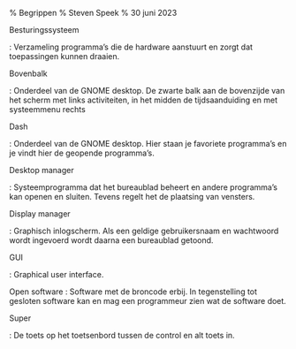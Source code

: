 % Begrippen
% Steven Speek
% 30 juni 2023

Besturingssysteem

:	Verzameling programma’s die de hardware aanstuurt en zorgt dat toepassingen kunnen draaien.

Bovenbalk

:	Onderdeel van de GNOME desktop. De zwarte balk aan de bovenzijde van het scherm met links activiteiten, in het midden de tijdsaanduiding en met systeemmenu rechts

Dash

:	Onderdeel van de GNOME desktop. Hier staan je favoriete programma’s en je vindt hier de geopende programma’s.

Desktop manager

:	Systeemprogramma dat het bureaublad beheert en andere programma’s kan openen en sluiten. Tevens regelt het de plaatsing van vensters.

Display manager

:	Graphisch inlogscherm. Als een geldige gebruikersnaam en wachtwoord wordt ingevoerd wordt daarna een bureaublad getoond.

GUI

:	Graphical user interface.

Open software
:	Software met de broncode erbij. In tegenstelling tot gesloten software kan en mag een programmeur zien wat de software doet.

Super	

:    De toets op het toetsenbord tussen de control en alt toets in.
